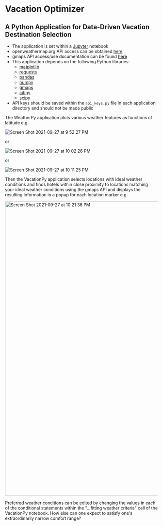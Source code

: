 # Vacation Optimizer
## A Python Application for Data-Driven Vacation Destination Selection
* The application is set within a [Jupyter](https://jupyter.org/) notebook
* openweathermap.org API access can be obtained [here](https://openweathermap.org/appid)
* gmaps API access/use documentation can be found [here](https://developers.google.com/maps/documentation/geocoding/get-api-key)
* This application depends on the following Python libraries:
  * [matplotlib](https://matplotlib.org/)
  * [requests](https://docs.python-requests.org/en/latest/)  
  * [pandas](https://pandas.pydata.org/)
  * [numpy](https://numpy.org/)
  * [gmaps](https://pypi.org/project/gmaps/)
  * [citipy](https://pypi.org/project/citipy/)
  * [scipy](https://www.scipy.org/) 
* API keys should be saved within the `api_keys.py` file in each application directory and should not be made public

The WeatherPy application plots various weather features as functions of latitude e.g.

![Screen Shot 2021-09-27 at 9 52 27 PM](https://user-images.githubusercontent.com/79673051/135020567-8cafdb4f-211d-435a-af1a-ba0024d1b663.png)

or 

![Screen Shot 2021-09-27 at 10 02 26 PM](https://user-images.githubusercontent.com/79673051/135021315-a10f2816-eb46-45f5-9603-966802d492f2.png)

or 

![Screen Shot 2021-09-27 at 10 11 25 PM](https://user-images.githubusercontent.com/79673051/135021954-3362fc8f-ba98-4335-97f5-66aafe8c55bf.png)

Then the VacationPy application selects locations with ideal weather conditions and finds hotels within close proximity to locations matching your ideal weather conditions using the gmaps API and displays the resulting information in a popup for each location marker e.g.

<img width="969" alt="Screen Shot 2021-09-27 at 10 21 36 PM" src="https://user-images.githubusercontent.com/79673051/135022793-54d2bed8-e7e1-4b82-92ed-d5b69bcc4530.png">

Preferred weather conditions can be edited by changing the values in each of the conditional statements within the "...fitting weather criteria" cell of the VacationPy notebook.  How else can one expect to satisfy one's extraordinarily narrow comfort range?
